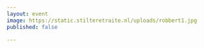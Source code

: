 ```yaml
---
layout: event
image: https://static.stilteretraite.nl/uploads/robbert1.jpg
published: false

---
```

